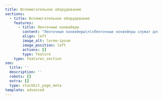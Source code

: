 ```yaml
---
title: Вспомогательное оборудование
sections:
  - title: Вспомогательное оборудование
    features:
      - title: Ленточные конвейеры
        content: "Ленточные конвейеры\n\nЛенточные конвейеры служат для \nтранспортировки бетонной смеси из бетоносмесителя в приемный бункер \nвибропресса. Применяется для оснащения произвоственных линий \nвибропрессов «Урал».\n\n— Длина: 3, 5, 10м.\n\n— Тип ленты: гладкая, со скребками.\n\n\n\nЦена:  **от 134 400 руб.**\n\n\_\n"
        align: left
        image_alt: lorem-ipsum
        image_position: left
        actions: []
        type: feature
    type: features_section
seo:
  title: ''
  description: ''
  robots: []
  extra: []
  type: stackbit_page_meta
template: advanced
---
```


